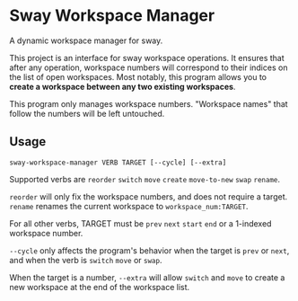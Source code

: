 # Sway Workspace Manager
A dynamic workspace manager for sway.

This project is an interface for sway workspace operations.
It ensures that after any operation, workspace numbers will correspond to their indices on the list of open workspaces.
Most notably, this program allows you to **create a workspace between any two existing workspaces**.

This program only manages workspace numbers. "Workspace names" that follow the numbers will be left untouched.

## Usage
```
sway-workspace-manager VERB TARGET [--cycle] [--extra]
```

Supported verbs are `reorder` `switch` `move` `create` `move-to-new` `swap` `rename`.

`reorder` will only fix the workspace numbers, and does not require a target.
`rename` renames the current workspace to `workspace_num:TARGET`.

For all other verbs, TARGET must be `prev` `next` `start` `end` or a 1-indexed workspace number.

`--cycle` only affects the program's behavior when the target is `prev` or `next`, and when the verb is `switch` `move` or `swap`.

When the target is a number, `--extra` will allow `switch` and `move` to create a new workspace at the end of the workspace list.
